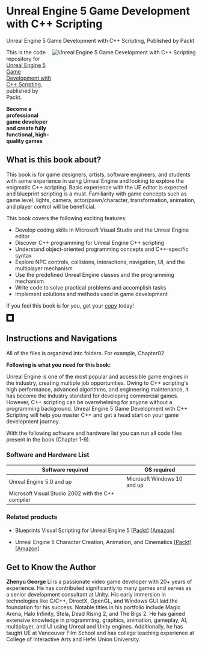 # Unreal Engine 5 Game Development with C++ Scripting	
Unreal Engine 5 Game Development with C++ Scripting, Published by Packt

<a href="https://www.packtpub.com/product/unreal-engine-5-game-development-with-c-scripting/9781804613931"><img src="https://static.packt-cdn.com/products/9781804613931/cover/smaller" alt="Unreal Engine 5 Game Development with C++ Scripting" height="256px" align="right"></a>

This is the code repository for [Unreal Engine 5 Game Development with C++ Scripting](https://www.packtpub.com/product/unreal-engine-5-game-development-with-c++-scripting/9781804613931), published by Packt.

**Become a professional game developer and create fully functional, high-quality games**

## What is this book about?

This book is for game designers, artists, software engineers, and students with some experience in using Unreal Engine and looking to explore the enigmatic C++ scripting. Basic experience with the UE editor is expected and blueprint scripting is a must. Familiarity with game concepts such as game level, lights, camera, actor/pawn/character, transformation, animation, and player control will be beneficial.

This book covers the following exciting features:

* Develop coding skills in Microsoft Visual Studio and the Unreal Engine editor
* Discover C++ programming for Unreal Engine C++ scripting
* Understand object-oriented programming concepts and C++-specific syntax
* Explore NPC controls, collisions, interactions, navigation, UI, and the multiplayer mechanism
* Use the predefined Unreal Engine classes and the programming mechanism
* Write code to solve practical problems and accomplish tasks
* Implement solutions and methods used in game development
  
If you feel this book is for you, get your [copy](https://www.amazon.in/Unreal-Engine-Game-Development-Scripting/dp/1804613932) today!

<a href="https://www.packtpub.com/?utm_source=github&utm_medium=banner&utm_campaign=GitHubBanner"><img src="https://raw.githubusercontent.com/PacktPublishing/GitHub/master/GitHub.png" 
alt="https://www.packtpub.com/" border="5" /></a>

## Instructions and Navigations
All of the files is organized into folders. For example, Chapter02


**Following is what you need for this book:**

Unreal Engine is one of the most popular and accessible game engines in the industry, creating multiple job opportunities. Owing to C++ scripting's high performance, advanced algorithms, and engineering maintenance, it has become the industry standard for developing commercial games. However, C++ scripting can be overwhelming for anyone without a programming background. Unreal Engine 5 Game Development with C++ Scripting will help you master C++ and get a head start on your game development journey.


With the following software and hardware list you can run all code files present in the book (Chapter 1-9).

### Software and Hardware List
| Software required                    | OS required                         |
| ------------------------------------ | ----------------------------------- |
| Unreal Engine 5.0 and up             | Microsoft Windows 10 and up         |
| Microsoft Visual Studio 2002 with the C++ compiler |                          |


### Related products <Other books you may enjoy>
* Blueprints Visual Scripting for Unreal Engine 5  [[Packt]](https://www.packtpub.com/product/blueprints-visual-scripting-for-unreal-engine-5-third-edition/9781801811583) [[Amazon]](https://www.amazon.in/Blueprints-Visual-Scripting-Unreal-Engine/dp/180181158X)

* Unreal Engine 5 Character Creation, Animation, and Cinematics  [[Packt]](https://www.packtpub.com/product/unreal-engine-5-character-creation-animation-and-cinematics/9781801812443) [[Amazon]](https://www.amazon.in/Unreal-Character-Creation-Animation-Cinematics/dp/1801812446)

## Get to Know the Author
**Zhenyu George** Li is a passionate video game developer with 20+ years of experience. He has contributed significantly to many games and serves as a senior development consultant at Unity. His early immersion in technologies like C/C++, DirectX, OpenGL, and Windows GUI laid the foundation for his success. Notable titles in his portfolio include Magic Arena, Halo Infinity, Stela, Dead Rising 2, and The Bigs 2. He has gained extensive knowledge in programming, graphics, animation, gameplay, AI, multiplayer, and UI using Unreal and Unity engines. Additionally, he has taught UE at Vancouver Film School and has college teaching experience at College of Interactive Arts and Hefei Union University.
  
